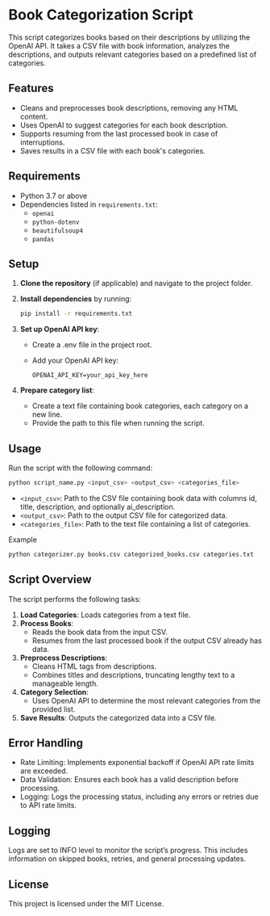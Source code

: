 # Book Categorization Script

This script categorizes books based on their descriptions by utilizing the OpenAI API. It takes a CSV file with book information, analyzes the descriptions, and outputs relevant categories based on a predefined list of categories.

## Features

- Cleans and preprocesses book descriptions, removing any HTML content.
- Uses OpenAI to suggest categories for each book description.
- Supports resuming from the last processed book in case of interruptions.
- Saves results in a CSV file with each book's categories.

## Requirements

- Python 3.7 or above
- Dependencies listed in `requirements.txt`:
  - `openai`
  - `python-dotenv`
  - `beautifulsoup4`
  - `pandas`

## Setup

1. **Clone the repository** (if applicable) and navigate to the project folder.
   
2. **Install dependencies** by running:
   ```bash
   pip install -r requirements.txt
   ```

3. **Set up OpenAI API key**:
   - Create a .env file in the project root.
   - Add your OpenAI API key:

               
         OPENAI_API_KEY=your_api_key_here
               

4. **Prepare category list**:
   - Create a text file containing book categories, each category on a new line.
   - Provide the path to this file when running the script.

## Usage

Run the script with the following command:

```bash
python script_name.py <input_csv> <output_csv> <categories_file>
```
- `<input_csv>`: Path to the CSV file containing book data with columns id, title, description, and optionally ai_description.
- `<output_csv>`: Path to the output CSV file for categorized data.
- `<categories_file>`: Path to the text file containing a list of categories.

Example

```bash
python categorizer.py books.csv categorized_books.csv categories.txt
```

## Script Overview

The script performs the following tasks:

1. **Load Categories**: Loads categories from a text file.
2. **Process Books**:
   - Reads the book data from the input CSV.
   - Resumes from the last processed book if the output CSV already has data.
3. **Preprocess Descriptions**:
   - Cleans HTML tags from descriptions.
   - Combines titles and descriptions, truncating lengthy text to a manageable length.
4. **Category Selection**:
   - Uses OpenAI API to determine the most relevant categories from the provided list.
5. **Save Results**: Outputs the categorized data into a CSV file.

## Error Handling

- Rate Limiting: Implements exponential backoff if OpenAI API rate limits are exceeded.
- Data Validation: Ensures each book has a valid description before processing.
- Logging: Logs the processing status, including any errors or retries due to API rate limits.

## Logging

Logs are set to INFO level to monitor the script’s progress. This includes information on skipped books, retries, and general processing updates.

## License

This project is licensed under the MIT License.
